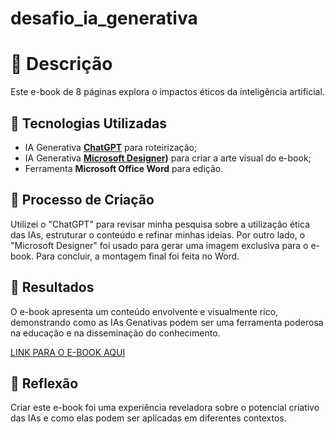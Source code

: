 # desafio_ia_generativa

# 📒 Descrição
Este e-book de 8 páginas explora o impactos éticos da inteligência artificial.

## 🤖 Tecnologias Utilizadas
- IA Generativa **[ChatGPT](https://chat.openai.com)** para roteirização;
- IA Generativa **[Microsoft Designer](https://designer.microsoft.com/image-creator))** para criar a arte visual do e-book;
- Ferramenta **Microsoft Office Word** para edição.

## 🧐 Processo de Criação
Utilizei o "ChatGPT" para revisar minha pesquisa sobre a utilização ética das IAs, estruturar o conteúdo e refinar minhas ideias. Por outro lado, o "Microsoft Designer" foi usado para gerar uma imagem exclusiva para o e-book. Para concluir, a montagem final foi feita no Word.

## 🚀 Resultados
O e-book apresenta um conteúdo envolvente e visualmente rico, demonstrando como as IAs Genativas podem ser uma ferramenta poderosa na educação e na disseminação do conhecimento.

[LINK PARA O E-BOOK AQUI](https://drive.google.com/file/d/1_TARmAJt6Pclxf8Xf2eGVPsi3jRLJAoz/view?usp=sharing)

## 💭 Reflexão
Criar este e-book foi uma experiência reveladora sobre o potencial criativo das IAs e como elas podem ser aplicadas em diferentes contextos.
